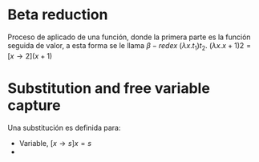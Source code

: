 # Beta reduction
Proceso de aplicado de una función, donde la primera parte es la función seguida de valor, a esta forma se le llama $\beta-redex$ $(\lambda x.t_1)t_2$.
$(\lambda x.x+1)2 = [x\rightarrow2](x+1)$
# Substitution and free variable capture
Una substitución es definida para:
- Variable, $[x\rightarrow s]x=s$
- 